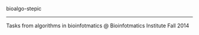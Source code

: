 bioalgo-stepic
___________________
Tasks from algorithms in bioinfotmatics @ Bioinfotmatics Institute Fall 2014
